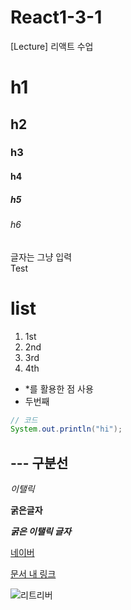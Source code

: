 # React1-3-1
[Lecture] 리액트 수업

# h1
## h2
### h3
#### h4
##### h5
###### h6

  글자는 그냥 입력 <br>
  Test

  # list
  1. 1st
  2. 2nd
  3. 3rd
  4. 4th

* *를 활용한 점 사용
* 두번째

``` java
// 코드
System.out.println("hi");
```

--- 구분선
---

*이탤릭*

**굵은글자**

***굵은 이탤릭 글자***

[네이버](naver.com)

[문서 내 링크](#h1)

![리트리버](https://img.animalplanet.co.kr/news/2019/08/12/700/6k78a5j050yk11012f2b.jpg)